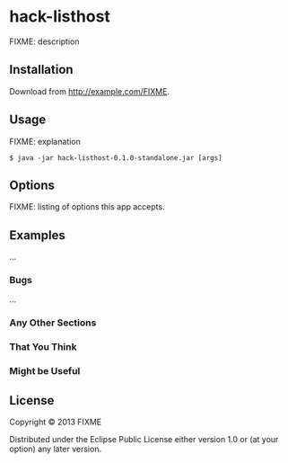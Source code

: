 # hack-listhost

FIXME: description

## Installation

Download from http://example.com/FIXME.

## Usage

FIXME: explanation

    $ java -jar hack-listhost-0.1.0-standalone.jar [args]

## Options

FIXME: listing of options this app accepts.

## Examples

...

### Bugs

...

### Any Other Sections
### That You Think
### Might be Useful

## License

Copyright © 2013 FIXME

Distributed under the Eclipse Public License either version 1.0 or (at
your option) any later version.
